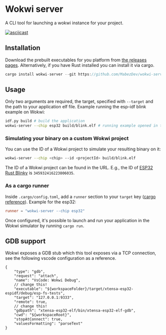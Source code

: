 
# Wokwi server

A CLI tool for launching a wokwi instance for your project.

[![asciicast](https://asciinema.org/a/496018.svg)](https://asciinema.org/a/496018)

## Installation

Download the prebuilt executables for you platform from [the releases pages](https://github.com/MabezDev/wokwi-server/releases). Alternatively, if you have Rust installed you can install it via cargo.

```rust
cargo install wokwi-server --git https://github.com/MabezDev/wokwi-server --locked
```

## Usage

Only two arguments are required, the target, specified with `--target` and the path to your application elf file. Example running the esp-idf blink example on Wokwi:

```sh
idf.py build # build the application
wokwi-server --chip esp32 build/blink.elf # running example opened in the browser!
```

### Simulating your binary on a custom Wokwi project

You can use the ID of a Wokwi project to simulate your resulting binary on it:
```sh
wokwi-server --chip <chip> --id <projectId> build/blink.elf
```

The ID of a Wokwi project can be found in the URL. E.g., the ID of
[ESP32 Rust Blinky](https://wokwi.com/projects/345932416223806035) is `345932416223806035`.

### As a cargo runner

Inside `.cargo/config.toml`, add a `runner` section to your `target` key ([cargo reference](https://doc.rust-lang.org/cargo/reference/config.html)). Example for the esp32:

```toml
runner = "wokwi-server --chip esp32"
```

Once configured, it's possible to launch and run your application in the Wokwi simulator by running `cargo run`.

## GDB support

Wokwi exposes a GDB stub which this tool exposes via a TCP connection, see the following vscode configuration as a reference.

```jsonc
{
    "type": "gdb",
    "request": "attach",
    "name": "VsCode: Wokwi Debug",
    // change this!
    "executable": "${workspaceFolder}/target/xtensa-esp32-espidf/debug/esp-fs-tests",
    "target": "127.0.0.1:9333",
    "remote": true,
    // change this!
    "gdbpath": "xtensa-esp32-elf/bin/xtensa-esp32-elf-gdb",
    "cwd": "${workspaceRoot}",
    "stopAtConnect": true,
    "valuesFormatting": "parseText"
}
```
